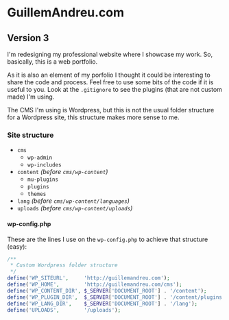 # GuillemAndreu.com

## Version 3

I'm redesigning my professional website where I showcase my work. So, basically, this is a web portfolio.

As it is also an element of my porfolio I thought it could be interesting to share the code and process. Feel free to use some bits of the code if it is useful to you. Look at the `.gitignore` to see the plugins (that are not custom made) I'm using.

The CMS I'm using is Wordpress, but this is not the usual folder structure for a Wordpress site, this structure makes more sense to me.


### Site structure

- `cms`
	- `wp-admin`
	- `wp-includes`
- `content` *(before `cms/wp-content`)*
	- `mu-plugins`
	- `plugins`
	- `themes`
- `lang` *(before `cms/wp-content/languages`)*
- `uploads` *(before `cms/wp-content/uploads`)*


#### wp-config.php

These are the lines I use on the `wp-config.php` to achieve that structure (easy):
```PHP
/**
 * Custom Wordpress folder structure
 */
define('WP_SITEURL',     'http://guillemandreu.com');
define('WP_HOME',        'http://guillemandreu.com/cms');
define('WP_CONTENT_DIR', $_SERVER['DOCUMENT_ROOT'] . '/content');
define('WP_PLUGIN_DIR',  $_SERVER['DOCUMENT_ROOT'] . '/content/plugins');
define('WP_LANG_DIR',    $_SERVER['DOCUMENT_ROOT'] . '/lang');
define('UPLOADS',        '/uploads');
```